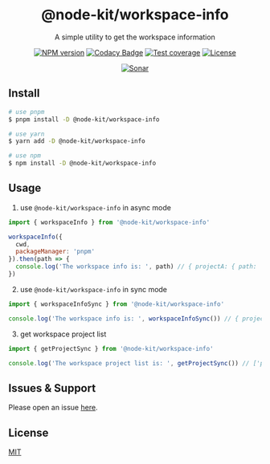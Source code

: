 <div style="text-align: center;" align="center">

# @node-kit/workspace-info

A simple utility to get the workspace information

[![NPM version][npm-image]][npm-url]
[![Codacy Badge][codacy-image]][codacy-url]
[![Test coverage][codecov-image]][codecov-url]
[![License][license-image]][license-url]

[![Sonar][sonar-image]][sonar-url]

</div>

## Install

```bash
# use pnpm
$ pnpm install -D @node-kit/workspace-info

# use yarn
$ yarn add -D @node-kit/workspace-info

# use npm
$ npm install -D @node-kit/workspace-info
```

## Usage

1. use `@node-kit/workspace-info` in async mode

```js
import { workspaceInfo } from '@node-kit/workspace-info'

workspaceInfo({
  cwd,
  packageManager: 'pnpm'
}).then(path => {
  console.log('The workspace info is: ', path) // { projectA: { path: 'packages/projectA' } }
})
```

2. use `@node-kit/workspace-info` in sync mode

```js
import { workspaceInfoSync } from '@node-kit/workspace-info'

console.log('The workspace info is: ', workspaceInfoSync()) // { projectA: { path: 'packages/projectA' } }
```

3. get workspace project list

```js
import { getProjectSync } from '@node-kit/workspace-info'

console.log('The workspace project list is: ', getProjectSync()) // ['packages/projectA', 'packages/projectB']
```

## Issues & Support

Please open an issue [here](https://github.com/saqqdy/node-kit/issues).

## License

[MIT](LICENSE)

[npm-image]: https://img.shields.io/npm/v/@node-kit/workspace-info.svg?style=flat-square
[npm-url]: https://npmjs.org/package/@node-kit/workspace-info
[codacy-image]: https://app.codacy.com/project/badge/Grade/f70d4880e4ad4f40aa970eb9ee9d0696
[codacy-url]: https://www.codacy.com/gh/saqqdy/@node-kit/workspace-info/dashboard?utm_source=github.com&utm_medium=referral&utm_content=saqqdy/@node-kit/workspace-info&utm_campaign=Badge_Grade
[codecov-image]: https://img.shields.io/codecov/c/github/saqqdy/@node-kit/workspace-info.svg?style=flat-square
[codecov-url]: https://codecov.io/github/saqqdy/@node-kit/workspace-info?branch=master
[license-image]: https://img.shields.io/badge/License-MIT-blue.svg
[license-url]: LICENSE
[sonar-image]: https://sonarcloud.io/api/project_badges/quality_gate?project=saqqdy_node-kit
[sonar-url]: https://sonarcloud.io/dashboard?id=saqqdy_node-kit
